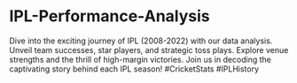 # IPL-Performance-Analysis
Dive into the exciting journey of IPL (2008-2022) with our data analysis. Unveil team successes, star players, and strategic toss plays. Explore venue strengths and the thrill of high-margin victories. Join us in decoding the captivating story behind each IPL season! #CricketStats #IPLHistory

